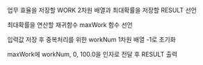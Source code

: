 업무 효율을 저장할 WORK 2차원 배열과 최대확률을 저장할 RESULT 선언

최대확률을 연산할 재귀함수 maxWork 함수 선언

입력값 저장 후 중복처리를 위한 workNum 1차원 배열 -1로 초기화

maxWork에 workNum, 0, 100.0을 인자로 전달 후 RESULT 출력
